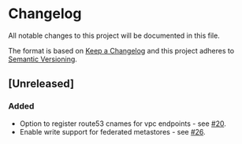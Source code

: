 # Changelog
All notable changes to this project will be documented in this file.

The format is based on [Keep a Changelog](http://keepachangelog.com/en/1.0.0/) and this project adheres to [Semantic Versioning](http://semver.org/spec/v2.0.0.html).

## [Unreleased]

### Added
- Option to register route53 cnames for vpc endpoints - see [#20](https://github.com/ExpediaInc/apiary-waggledance/issues/20).
- Enable write support for federated metastores - see [#26](https://github.com/ExpediaInc/apiary-waggledance/issues/26).
